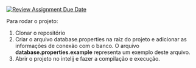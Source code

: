 [![Review Assignment Due Date](https://classroom.github.com/assets/deadline-readme-button-22041afd0340ce965d47ae6ef1cefeee28c7c493a6346c4f15d667ab976d596c.svg)](https://classroom.github.com/a/or_OlRY9)

Para rodar o projeto:

1. Clonar o repositório
2. Criar o arquivo database.properties na raiz do projeto e adicionar as informações de conexão com o banco. O arquivo **database.properties.example** representa um exemplo deste arquivo.
3. Abrir o projeto no intelij e fazer a compilação e execução.
